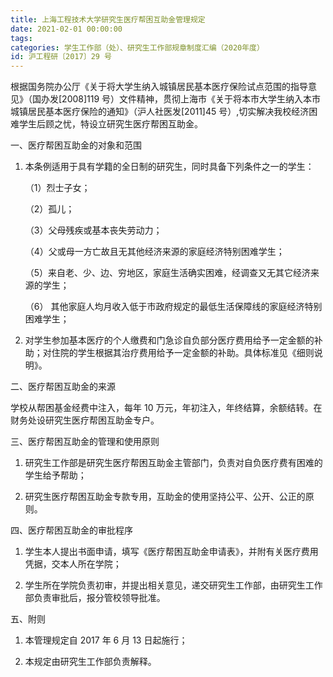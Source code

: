 ```yaml
---
title: 上海工程技术大学研究生医疗帮困互助金管理规定
date: 2021-02-01 00:00:00
tags: 
categories: 学生工作部（处）、研究生工作部规章制度汇编（2020年度）
id: 沪工程研〔2017〕29 号
---
```


根据国务院办公厅《关于将大学生纳入城镇居民基本医疗保险试点范围的指导意见》（国办发[2008]119 号）文件精神，贯彻上海市《关于将本市大学生纳入本市城镇居民基本医疗保险的通知》（沪人社医发[2011]45 号）,切实解决我校经济困难学生后顾之忧，特设立研究生医疗帮困互助金。

一、医疗帮困互助金的对象和范围

1. 本条例适用于具有学籍的全日制的研究生，同时具备下列条件之一的学生：

   （1）烈士子女；

   （2）孤儿；

   （3）父母残疾或基本丧失劳动力；

   （4）父或母一方亡故且无其他经济来源的家庭经济特别困难学生；

   （5）来自老、少、边、穷地区，家庭生活确实困难，经调查又无其它经济来源的学生；

   （6） 其他家庭人均月收入低于市政府规定的最低生活保障线的家庭经济特别困难学生；

2. 对学生参加基本医疗的个人缴费和门急诊自负部分医疗费用给予一定金额的补助；对住院的学生根据其治疗费用给予一定金额的补助。具体标准见《细则说明》。

二、医疗帮困互助金的来源

学校从帮困基金经费中注入，每年 10 万元，年初注入，年终结算，余额结转。在财务处设研究生医疗帮困互助金专户。

三、医疗帮困互助金的管理和使用原则

1. 研究生工作部是研究生医疗帮困互助金主管部门，负责对自负医疗费有困难的学生给予帮助；

2. 研究生医疗帮困互助金专款专用，互助金的使用坚持公平、公开、公正的原则。

四、医疗帮困互助金的审批程序

1. 学生本人提出书面申请，填写《医疗帮困互助金申请表》，并附有关医疗费用凭据，交本人所在学院；

2. 学生所在学院负责初审，并提出相关意见，递交研究生工作部，由研究生工作部负责审批后，报分管校领导批准。

五、附则

1. 本管理规定自 2017 年 6 月 13 日起施行；

2. 本规定由研究生工作部负责解释。
